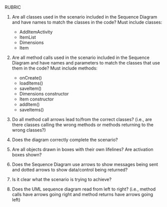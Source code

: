 RUBRIC

1. Are all classes used in the scenario included in the Sequence Diagram and have names to match the classes in the code? Must include classes: 
    - AddItemActivity
    - ItemList
    - Dimensions
    - Item

2. Are all method calls used in the scenario included in the Sequence Diagram and have names and parameters to match the classes that use them in the code? Must include methods: 
    - onCreate()
    - loadItems()
    - saveItem()
    - Dimensions constructor
    - Item constructor
    - addItem()
    - saveItems() 

3. Do all method call arrows lead to/from the correct classes? (i.e., are there classes calling the wrong methods or methods returning to the wrong classes?)

4. Does the diagram correctly complete the scenario?

5. Are all objects drawn in boxes with their own lifelines? Are activation boxes shown?

6. Does the Sequence Diagram use arrows to show messages being sent and dotted arrows to show data/control being returned?

7. Is it clear what the scenario is trying to achieve?

8. Does the UML sequence diagram read from left to right? (i.e., method calls have arrows going right and method returns have arrows going left)

